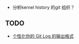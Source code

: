 

* 分析kernel history 的git 组织？



## TODO

* [个性化你的 Git Log 的输出格式](https://ruby-china.org/topics/939)



